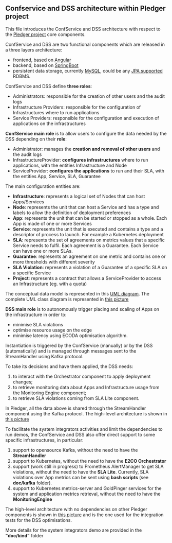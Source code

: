 ## Confservice and DSS architecture within Pledger project

This file introduces the ConfService and DSS architecture with respect to the [Pledger project](http://www.pledger-project.eu/) core components. 

ConfService and DSS are two functional components which are released in a three layers architecture:
- frontend, based on [Angular](https://angular.io)
- backend, based on [SpringBoot](https://spring.io/projects/spring-boot)
- persistent data storage, currently [MySQL](https://www.mysql.com), could be any [JPA supported](https://en.wikibooks.org/wiki/Java_Persistence/Databases) RDBMS.

ConfService and DSS define **three roles**:
- Administrators: responsible for the creation of other users and the audit logs
- Infrastructure Providers: responsible for the configuration of Infrastructures where to run applications
- Service Providers: responsible for the configuration and execution of applications on the infrastructures

**ConfService main role** is to allow users to configure the data needed by the DSS depending on their **role**:
- Administrator: manages the **creation and removal of other users** and the audit logs
- InfrastructureProvider: **configures infrastructures** where to run applications, with the entities Infrastructure and Node
- ServiceProvider: **configures the applications** to run and their SLA, with the entities App, Service, SLA, Guarantee

The main configuration entities are:
- **Infrastructure**: represents a logical set of Nodes that can host Apps/Services
- **Node**: represents the unit that can host a Service and has a type and labels to allow the definition of deployment preferences
- **App**: represents the unit that can be started or stopped as a whole. Each App is made of one or more Services
- **Service**: represents the unit that is executed and contains a type and a descriptor of process to launch. For example a Kubernetes deployment
- **SLA**: represents the set of agreements on metrics values that a specific Service needs to fulfil. Each agreement is a Guarantee. Each Service can have one or more SLAs.
- **Guarantee**: represents an agreement on one metric and contains one or more thresholds with different severity
- **SLA Violation**: represents a violation of a Guarantee of a specific SLA on a specific Service
- **Project**: represents a contract that allows a ServiceProvider to access an Infrastructure (eg. with a quota)

The conceptual data model is represented in this [UML diagram](data_model.png). The complete UML class diagram is represented in [this picture](jhipster-jdl.png)


**DSS main role** is to autonomously trigger placing and scaling of Apps on the infrastructure in order to:
- minimise SLA violations
- optimise resource usage on the edge
- minimise latency using ECODA optimisation algorithm.

Instantiation is triggered by the ConfService (manually) or by the DSS (automatically) and is managed through messages sent to the StreamHandler using Kafka protocol.

To take its decisions and have them applied, the DSS needs: 
1. to interact with the Orchestrator component to apply deployment changes; 
2. to retrieve monitoring data about Apps and Infrastructure usage from the Monitoring Engine component;
3. to retrieve SLA violations coming from SLA Lite component. 

In Pledger, all the data above is shared through the StreamHandler component using the Kafka protocol. The high-level architecture is shown in [this picture](confservice_dss.drawio.png)

To facilitate the system integrators activities and limit the dependencies to run demos, the ConfService and DSS also offer direct support to some specific infrastructures, in particular:
1. support to opensource Kafka, without the need to have the **StreamHandler**
2. support to Kubernetes, without the need to have the **E2CO Orchestrator**
3. support (work still in progress) to Prometheus AlertManager to get SLA violations, without the need to have the **SLA Lite**. Currently, SLA violations over App metrics can be sent using **bash scripts** (see **doc/kafka** folder).
4. support to Kubernetes metrics-server and GoldPinger services for the system and application metrics retrieval, without the need to have the **MonitoringEngine**

The high-level architecture with no dependencies on other Pledger components is shown in [this picture](confservice_dss_no_pledger.drawio.png) and is the one used for the integration tests for the DSS optimisations.

More details for the system integrators demo are provided in the **"doc/kind"** folder